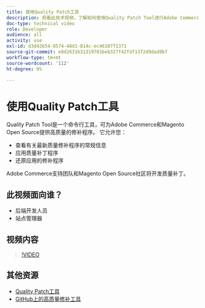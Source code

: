 ```yaml
---
title: 使用Quality Patch工具
description: 观看此技术视频，了解如何使用Quality Patch Tool进行Adobe Commerce和Magento Open Source。
doc-type: technical video
role: Developer
audience: all
activity: use
exl-id: d3d42654-8574-48d1-814c-ec46107f1371
source-git-commit: e8d2631b31319701beb327f42fdf1372d9dad9b7
workflow-type: tm+mt
source-wordcount: '112'
ht-degree: 0%

---
```


# 使用Quality Patch工具

Quality Patch Tool是一个命令行工具，可为Adobe Commerce和Magento Open Source提供高质量的修补程序。 它允许您：

- 查看有关最新质量修补程序的常规信息
- 应用质量补丁程序
- 还原应用的修补程序

Adobe Commerce支持团队和Magento Open Source社区将开发质量补丁。

## 此视频面向谁？

- 后端开发人员
- 站点管理器

## 视频内容

>[!VIDEO](https://video.tv.adobe.com/v/344000?quality=12&learn=on)

## 其他资源

- [Quality Patch工具](https://experienceleague.adobe.com/tools/commerce-quality-patches/index.html)
- [GitHub上的高质量修补工具](https://github.com/magento/quality-patches)

